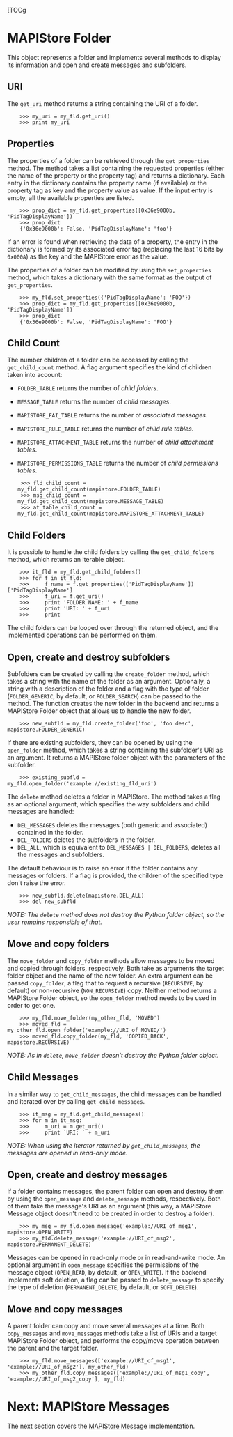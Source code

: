 [TOCg

# MAPIStore Folder #

This object represents a folder and implements several methods to display its information and open and create messages and subfolders.

## URI ##

The `get_uri` method returns a string containing the URI of a folder.

        >>> my_uri = my_fld.get_uri()
        >>> print my_uri

## Properties ##

The properties of a folder can be retrieved through the `get_properties` method. The method takes a list containing the requested properties (either the name of the property or the property tag) and returns a dictionary.
Each entry in the dictionary contains the property name (if available) or the property tag as key and the property value as value.
If the input entry is empty, all the available properties are listed.

        >>> prop_dict = my_fld.get_properties([0x36e9000b, 'PidTagDisplayName'])
        >>> prop_dict
        {'0x36e9000b': False, 'PidTagDisplayName': 'foo'}

If an error is found when retrieving the data of a property, the entry in the dictionary is formed by its associated error tag (replacing the last 16 bits by `0x000A`) as the key and the MAPIStore error as the value.

The properties of a folder can be modified by using the `set_properties` method, which takes a dictionary with the same format as the output of `get_properties`.

        >>> my_fld.set_properties({'PidTagDisplayName': 'FOO'})
        >>> prop_dict = my_fld.get_properties([0x36e9000b, 'PidTagDisplayName'])
        >>> prop_dict
        {'0x36e9000b': False, 'PidTagDisplayName': 'FOO'}
 
## Child Count ##

The number children of a folder can be accessed by calling the `get_child_count` method. A flag argument specifies the kind of children taken into account:

 - `FOLDER_TABLE` returns the number of *child folders*.
 - `MESSAGE_TABLE` returns the number of *child messages*.
 - `MAPISTORE_FAI_TABLE` returns the number of *associated messages*.
 - `MAPISTORE_RULE_TABLE` returns the number of *child rule tables*.
 - `MAPISTORE_ATTACHMENT_TABLE` returns the number of *child attachment tables*.
 - `MAPISTORE_PERMISSIONS_TABLE` returns the number of *child permissions tables*.

        >>> fld_child_count = my_fld.get_child_count(mapistore.FOLDER_TABLE)
        >>> msg_child_count = my_fld.get_child_count(mapistore.MESSAGE_TABLE)
        >>> at_table_child_count = my_fld.get_child_count(mapistore.MAPISTORE_ATTACHMENT_TABLE)

## Child Folders  ##

It is possible to handle the child folders by calling the `get_child_folders` method, which returns an iterable object.

        >>> it_fld = my_fld.get_child_folders()
        >>> for f in it_fld:
        >>>     f_name = f.get_properties(['PidTagDisplayName'])['PidTagDisplayName'] 
        >>>     f_uri = f.get_uri() 
        >>>     print 'FOLDER NAME: ' + f_name
        >>>     print 'URI: ' + f_uri
        >>>     print
 
The child folders can be looped over through the returned object, and the implemented operations can be performed on them.

## Open, create and destroy subfolders ##

Subfolders can be created by calling the `create_folder` method, which takes a string with the name of the folder as an argument.
Optionally, a string with a description of the folder and a flag with the type of folder (`FOLDER_GENERIC`, by default, or `FOLDER_SEARCH`) can be passed to the method.
The function creates the new folder in the backend and returns a MAPIStore Folder object that allows us to handle the new folder.

        >>> new_subfld = my_fld.create_folder('foo', 'foo desc', mapistore.FOLDER_GENERIC)

If there are existing subfolders, they can be opened by using the `open_folder` method, which takes a string containing the subfolder's URI as an argument. It returns a MAPIStore folder object with the parameters of the subfolder.

        >>> existing_subfld = my_fld.open_folder('example://existing_fld_uri')

The `delete` method deletes a folder in MAPIStore. The method takes a flag as an optional argument, which specifies the way subfolders and child messages are handled:

 - `DEL_MESSAGES` deletes the messages (both generic and associated) contained in the folder.
 - `DEL_FOLDERS` deletes the subfolders in the folder.
 - `DEL_ALL`, which is equivalent to `DEL_MESSAGES | DEL_FOLDERS`, deletes all the messages and subfolders.

The default behaviour is to raise an error if the folder contains any messages or folders. If a flag is provided, the children of the specified type don't raise the error. 

        >>> new_subfld.delete(mapistore.DEL_ALL)
        >>> del new_subfld

*NOTE: The `delete` method does not destroy the Python folder object, so the user remains responsible of that.*

## Move and copy folders ##

The `move_folder` and `copy_folder` methods allow messages to be moved and copied through folders, respectively. Both take as arguments the target folder object and the name of the new folder.
An extra argument can be passed `copy_folder`, a flag that to request a recursive (`RECURSIVE`, by default) or non-recursive (`NON_RECURSIVE`) copy.
Neither method returns a MAPIStore Folder object, so the `open_folder` method needs to be used in order to get one.

        >>> my_fld.move_folder(my_other_fld, 'MOVED')
        >>> moved_fld = my_other_fld.open_folder('example://URI_of_MOVED/')
        >>> moved_fld.copy_folder(my_fld, 'COPIED_BACK', mapistore.RECURSIVE)

*NOTE: As in `delete`, `move_folder` doesn't destroy the Python folder object.*

## Child Messages ##

In a similar way to `get_child_messages`, the child messages can be handled and iterated over by calling `get_child_messages`.

        >>> it_msg = my_fld.get_child_messages()
        >>> for m in it_msg:
        >>>     m_uri = m.get_uri()
        >>>     print `URI: ` + m_uri

*NOTE: When using the iterator returned by `get_child_messages`, the messages are opened in read-only mode.*

## Open, create and destroy messages ##

If a folder contains messages, the parent folder can open and destroy them by using the `open_message` and `delete_message` methods, respectively.
Both of them take the message's URI as an argument (this way, a MAPIStore Message object doesn't need to be created in order to destroy a folder).

        >>> my_msg = my_fld.open_message('example://URI_of_msg1', mapistore.OPEN_WRITE)
        >>> my_fld.delete_message('example://URI_of_msg2', mapistore.PERMANENT_DELETE)

Messages can be opened in read-only mode or in read-and-write mode. An optional argument in `open_message` specifies the permissions of the message object (`OPEN_READ`, by default, or `OPEN_WRITE`).
If the backend implements soft deletion, a flag can be passed to `delete_message` to specify the type of deletion (`PERMANENT_DELETE`, by default, or `SOFT_DELETE`).

## Move and copy messages #

A parent folder can copy and move several messages at a time. Both `copy_messages` and `move_messages` methods take a list of URIs and a target MAPIStore Folder object, and performs the copy/move operation between the parent and the target folder.

        >>> my_fld.move_messages(['example://URI_of_msg1', 'example://URI_of_msg2'], my_other_fld)
        >>> my_other_fld.copy_messages(['example://URI_of_msg1_copy', 'example://URI_of_msg2_copy'], my_fld)

# Next: MAPIStore Messages #

The next section covers the [MAPIStore Message](mapistoremsg.html) implementation.
